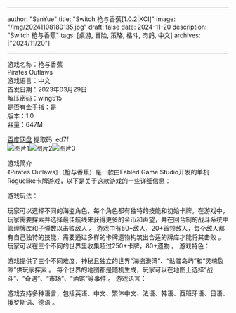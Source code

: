 
---
author: "SanYue"
title: "Switch 枪与香蕉[1.0.2|XCI]"
image: "/img/20241108180135.jpg"
draft: false
date: 2024-11-20
description: "Switch 枪与香蕉"
tags: [桌游, 冒险, 策略, 格斗, 肉鸽, 中文]
archives: ["2024/11/20"]

---

游戏名称：枪与香蕉   
Pirates Outlaws    
游戏语言：中文  
首发日期：2023年03月29日  
解压密码：wing515  
是否有金手指：是  
版本：1.0   
容量：647M

[百度网盘](https//pan.baidu.com/s/1M1sZ2zUzyBQ3Vn9YKlVkxA) 提取码: ed7f  
![图片1](/img/0547e5.jpg)![图片2](/img/036f1b.jpg)![图片3](/img/5a8e3e.jpg)  

游戏简介  
《Pirates Outlaws》（枪与香蕉）是一款由Fabled Game Studio开发的单机Roguelike卡牌游戏，以下是关于这款游戏的一些详细信息：

游戏玩法：

玩家可以选择不同的海盗角色，每个角色都有独特的技能和初始卡牌。在游戏中，玩家需要探索并选择最佳航线来获得更多的金币和声望，并在回合制的战斗系统中管理牌库和子弹数以击败敌人
。
游戏中有50+敌人，20+首领敌人，每个敌人都有自己独特的技能，需要通过多样的卡牌遗物构筑出合适的牌库才能将其击败
。
玩家可以在三个不同的世界里收集超过250+卡牌，80+遗物
。
游戏特色：

游戏提供了三个不同难度，神秘且独立的世界“海盗港湾”、“骷髅岛屿”和“灵魂裂隙”供玩家探索
。
每个世界的地图都是随机生成，玩家可以在地图上选择“战斗”、“奇遇”、“市场”、“酒馆”等事件
。
游戏语言：

游戏支持多种语言，包括英语、中文、繁体中文、法语、韩语、西班牙语、日语、俄罗斯语、德语
。

